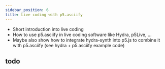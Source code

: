 ```yaml
---
sidebar_position: 6
title: Live coding with p5.asciify
---
```


- Short introduction into live coding
- How to use p5.asciify in live coding software like Hydra, p5Live, ...
- Maybe also show how to integrate hydra-synth into p5.js to combine it with p5.asciify (see hydra + p5.asciify example code)

## todo
